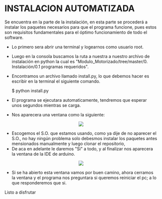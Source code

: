 # INSTALACION AUTOMATIZADA

Se encuentra en la parte de la instalación, en esta parte se procederá a instalar los paquetes necesarios para que el programa funcione, pues estos son requisitos fundamentales para el óptimo funcionamiento de todo el software.


 * Lo primero sera abrir una terminal y logearnos como usuario root.
 * Luego en la consola buscamos la ruta a nuestra a nuestro archivo de instalación en python la cual es "Modulo_Motorizado/tree/master/0. Instalación/0.1 programas requeridos". 
 * Encontramos un archivo llamado install.py, lo que debemos hacer es escribir en la terminal el siguiente comando.

     $ python install.py

 * El programa se ejecutara automaticamente, tendremos que esperar unos segundos mientras se carga.
 * Nos aparecera una ventana como la siguiente: 

<p align="center"><img src="https://github.com/Diego-debian/Modulo_Motorizado/blob/master/0.%20Instalaci%C3%B3n/0.2%20Image/install1.png" /></p>

 * Escogemos el S.O. que estamos usando, como ya dije de no aparecer el S.O., no hay ningún problema solo debesmos instalar los paquetes antes mensionados manualmente y luego clonar el repositorio,
 * De aca en adelante le daremos "Si" a todo, y al finalizar nos aparecera la ventana de la IDE de arduino. 

<p align="center"><img src="https://github.com/Diego-debian/Modulo_Motorizado/blob/master/0.%20Instalaci%C3%B3n/0.2%20Image/install2.png" /></p>

 * Si se ha abierto esta ventana vamos por buen camino, ahora cerramos la ventana y el programa nos preguntara si queremos reiniciar el pc; a lo que responderemos que si.

Listo a disfrutar 